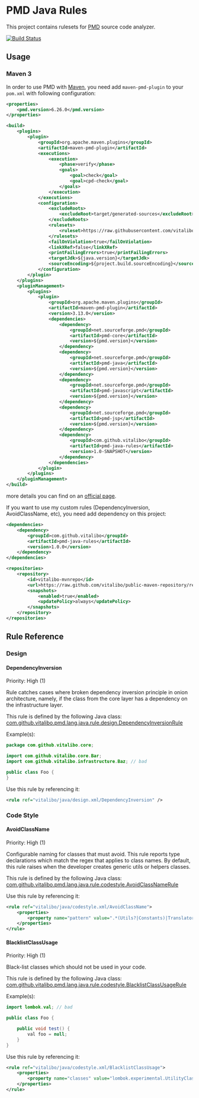 # PMD Java Rules

This project contains rulesets for [PMD](https://pmd.github.io) source code analyzer.

[![Build Status](https://travis-ci.org/vitalibo/pmd-java-rules.svg?branch=master)](https://travis-ci.org/vitalibo/pmd-java-rules)

## Usage
### Maven 3

In order to use PMD with [Maven](https://maven.apache.org), you need add `maven-pmd-plugin` to your `pom.xml` with following configuration:

```xml
<properties>
    <pmd.version>6.26.0</pmd.version>
</properties>

<build>
    <plugins>
        <plugin>
            <groupId>org.apache.maven.plugins</groupId>
            <artifactId>maven-pmd-plugin</artifactId>
            <executions>
                <execution>
                    <phase>verify</phase>
                    <goals>
                        <goal>check</goal>
                        <goal>cpd-check</goal>
                    </goals>
                </execution>
            </executions>
            <configuration>
                <excludeRoots>
                    <excludeRoot>target/generated-sources</excludeRoot>
                </excludeRoots>
                <rulesets>
                    <ruleset>https://raw.githubusercontent.com/vitalibo/pmd-java-rules/master/ruleset.xml</ruleset>
                </rulesets>
                <failOnViolation>true</failOnViolation>
                <linkXRef>false</linkXRef>
                <printFailingErrors>true</printFailingErrors>
                <targetJdk>${java.version}</targetJdk>
                <sourceEncoding>${project.build.sourceEncoding}</sourceEncoding>
            </configuration>
        </plugin>
    </plugins>
    <pluginManagement>
        <plugins>
            <plugin>
                <groupId>org.apache.maven.plugins</groupId>
                <artifactId>maven-pmd-plugin</artifactId>
                <version>3.13.0</version>
                <dependencies>
                    <dependency>
                        <groupId>net.sourceforge.pmd</groupId>
                        <artifactId>pmd-core</artifactId>
                        <version>${pmd.version}</version>
                    </dependency>
                    <dependency>
                        <groupId>net.sourceforge.pmd</groupId>
                        <artifactId>pmd-java</artifactId>
                        <version>${pmd.version}</version>
                    </dependency>
                    <dependency>
                        <groupId>net.sourceforge.pmd</groupId>
                        <artifactId>pmd-javascript</artifactId>
                        <version>${pmd.version}</version>
                    </dependency>
                    <dependency>
                        <groupId>net.sourceforge.pmd</groupId>
                        <artifactId>pmd-jsp</artifactId>
                        <version>${pmd.version}</version>
                    </dependency>
                    <dependency>
                        <groupId>com.github.vitalibo</groupId>
                        <artifactId>pmd-java-rules</artifactId>
                        <version>1.0-SNAPSHOT</version>
                    </dependency>
                </dependencies>
            </plugin>
        </plugins>
    </pluginManagement>
</build>
```
more details you can find on an [official page](https://pmd.github.io/pmd-6.26.0/pmd_userdocs_tools_maven.html).

If you want to use my custom rules (DependencyInversion, AvoidClassName, etc), you need add dependency on this project:

```xml
<dependencies>
    <dependency>
        <groupId>com.github.vitalibo</groupId>
        <artifactId>pmd-java-rules</artifactId>
        <version>1.0.0</version>
    </dependency>
</dependencies>

<repositories>
    <repository>
        <id>vitalibo-mvnrepo</id>
        <url>https://raw.github.com/vitalibo/public-maven-repository/release/</url>
        <snapshots>
            <enabled>true</enabled>
            <updatePolicy>always</updatePolicy>
        </snapshots>
    </repository>
</repositories>
```

## Rule Reference
### Design
#### DependencyInversion

Priority: High (1)

Rule catches cases where broken dependency inversion principle in onion architecture, namely, 
if the class from the core layer has a dependency on the infrastructure layer.

This rule is defined by the following Java class: [com.github.vitalibo.pmd.lang.java.rule.design.DependencyInversionRule](src/main/java/com/github/vitalibo/pmd/lang/java/rule/design/DependencyInversionRule.java)

Example(s):

```java
package com.github.vitalibo.core;

import com.github.vitalibo.core.Bar;
import com.github.vitalibo.infrastructure.Baz; // bad

public class Foo {
}
```

Use this rule by referencing it:

```xml
<rule ref="vitalibo/java/design.xml/DependencyInversion" />
```

### Code Style
#### AvoidClassName

Priority: High (1)

Configurable naming for classes that must avoid.
This rule reports type declarations which match the regex that applies to class names.
By default, this rule raises when the developer creates generic utils or helpers classes.

This rule is defined by the following Java class: [com.github.vitalibo.pmd.lang.java.rule.codestyle.AvoidClassNameRule](src/main/java/com/github/vitalibo/pmd/lang/java/rule/codestyle/AvoidClassNameRule.java)

Use this rule by referencing it:

```xml
<rule ref="vitalibo/java/codestyle.xml/AvoidClassName">
    <properties>
        <property name="pattern" value=".*(Utils?|Constants)|Translators?"/>
    </properties>
</rule>
```

#### BlacklistClassUsage

Priority: High (1)

Black-list classes which should not be used in your code.

This rule is defined by the following Java class: [com.github.vitalibo.pmd.lang.java.rule.codestyle.BlacklistClassUsageRule](src/main/java/com/github/vitalibo/pmd/lang/java/rule/codestyle/BlacklistClassUsageRule.java)

Example(s):

```java
import lombok.val; // bad

public class Foo {

    public void test() {
        val foo = null;
    }
}
```

Use this rule by referencing it:

```xml
<rule ref="vitalibo/java/codestyle.xml/BlacklistClassUsage">
    <properties>
        <property name="classes" value="lombok.experimental.UtilityClass|lombok.experimental.var|lombok.var|lombok.val|org.apache.commons|com.google.common|com.google.gson|com.google.inject"/>
    </properties>
</rule>
```
